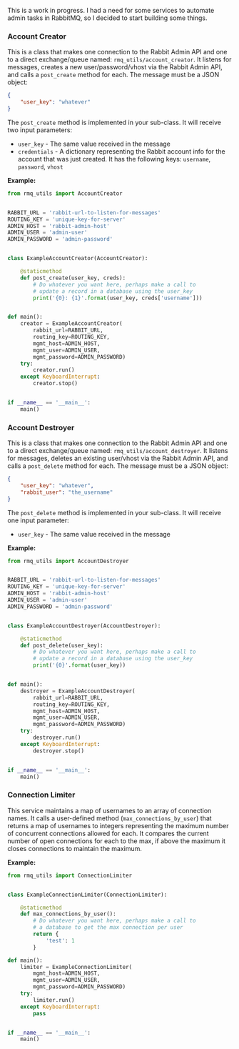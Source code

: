 This is a work in progress. I had a need for some services to automate admin tasks in RabbitMQ, so I decided to start building some things.


### Account Creator

This is a class that makes one connection to the Rabbit Admin API and one to a direct exchange/queue named: `rmq_utils/account_creator`. It listens for messages, creates a new user/password/vhost via the Rabbit Admin API, and calls a `post_create` method for each. The message must be a JSON object:

```json
{
    "user_key": "whatever"
}
```

The `post_create` method is implemented in your sub-class. It will receive two input parameters:

* `user_key` - The same value received in the message
* `credentials` - A dictionary representing the Rabbit account info for the account that was just created. It has the following keys: `username`, `password`, `vhost`

**Example:**
```python
from rmq_utils import AccountCreator


RABBIT_URL = 'rabbit-url-to-listen-for-messages'
ROUTING_KEY = 'unique-key-for-server'
ADMIN_HOST = 'rabbit-admin-host'
ADMIN_USER = 'admin-user'
ADMIN_PASSWORD = 'admin-password'


class ExampleAccountCreator(AccountCreator):

    @staticmethod
    def post_create(user_key, creds):
        # Do whatever you want here, perhaps make a call to
        # update a record in a database using the user_key
        print('{0}: {1}'.format(user_key, creds['username']))


def main():
    creator = ExampleAccountCreator(
        rabbit_url=RABBIT_URL,
        routing_key=ROUTING_KEY,
        mgmt_host=ADMIN_HOST,
        mgmt_user=ADMIN_USER,
        mgmt_password=ADMIN_PASSWORD)
    try:
        creator.run()
    except KeyboardInterrupt:
        creator.stop()


if __name__ == '__main__':
    main()
```


### Account Destroyer

This is a class that makes one connection to the Rabbit Admin API and one to a direct exchange/queue named: `rmq_utils/account_destroyer`. It listens for messages, deletes an existing user/vhost via the Rabbit Admin API, and calls a `post_delete` method for each. The message must be a JSON object:

```json
{
    "user_key": "whatever",
    "rabbit_user": "the_username"
}
```

The `post_delete` method is implemented in your sub-class. It will receive one input parameter:

* `user_key` - The same value received in the message

**Example:**
```python
from rmq_utils import AccountDestroyer


RABBIT_URL = 'rabbit-url-to-listen-for-messages'
ROUTING_KEY = 'unique-key-for-server'
ADMIN_HOST = 'rabbit-admin-host'
ADMIN_USER = 'admin-user'
ADMIN_PASSWORD = 'admin-password'


class ExampleAccountDestroyer(AccountDestroyer):

    @staticmethod
    def post_delete(user_key):
        # Do whatever you want here, perhaps make a call to
        # update a record in a database using the user_key
        print('{0}'.format(user_key))


def main():
    destroyer = ExampleAccountDestroyer(
        rabbit_url=RABBIT_URL,
        routing_key=ROUTING_KEY,
        mgmt_host=ADMIN_HOST,
        mgmt_user=ADMIN_USER,
        mgmt_password=ADMIN_PASSWORD)
    try:
        destroyer.run()
    except KeyboardInterrupt:
        destroyer.stop()


if __name__ == '__main__':
    main()
```


### Connection Limiter

This service maintains a map of usernames to an array of connection names. It calls a user-defined method (`max_connections_by_user`) that returns a map of usernames to integers representing the maximum number of concurrent connections allowed for each. It compares the current number of open connections for each to the max, if above the maximum it closes connections to maintain the maximum.

**Example:**
```python
from rmq_utils import ConnectionLimiter


class ExampleConnectionLimiter(ConnectionLimiter):

    @staticmethod
    def max_connections_by_user():
        # Do whatever you want here, perhaps make a call to
        # a database to get the max connection per user
        return {
            'test': 1
        }

def main():
    limiter = ExampleConnectionLimiter(
        mgmt_host=ADMIN_HOST,
        mgmt_user=ADMIN_USER,
        mgmt_password=ADMIN_PASSWORD)
    try:
        limiter.run()
    except KeyboardInterrupt:
        pass


if __name__ == '__main__':
    main()
```

